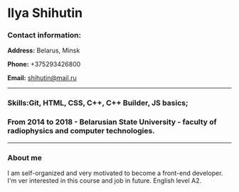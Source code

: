 # Ilya Shihutin

### Contact information:

**Address:** Belarus, Minsk

**Phone:** +375293426800

**Email:** shihutin@mail.ru

---

### Skills:Git, HTML, CSS, C++, C++ Builder, JS basics;

### From 2014 to 2018 - Belarusian State University - faculty of radiophysics and computer technologies.

---

### About me
I am self-organized and very motivated to become a front-end developer. I'm ver interested in this course and job in future. English level A2.
